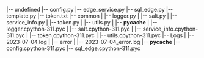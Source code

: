 |-- undefined
    |-- config.py
    |-- edge_service.py
    |-- sql_edge.py
    |-- template.py
    |-- token.txt
    |-- common
    |   |-- logger.py
    |   |-- salt.py
    |   |-- service_info.py
    |   |-- token.py
    |   |-- utils.py
    |   |-- __pycache__
    |       |-- logger.cpython-311.pyc
    |       |-- salt.cpython-311.pyc
    |       |-- service_info.cpython-311.pyc
    |       |-- token.cpython-311.pyc
    |       |-- utils.cpython-311.pyc
    |-- Logs
    |   |-- 2023-07-04.log
    |   |-- error
    |       |-- 2023-07-04_error.log
    |-- __pycache__
        |-- config.cpython-311.pyc
        |-- sql_edge.cpython-311.pyc
